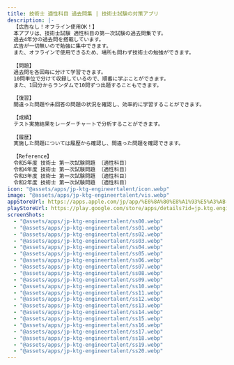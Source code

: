 ```yaml
---
title: 技術士 適性科目 過去問集 | 技術士試験の対策アプリ
description: |-
  【広告なし！オフライン使用OK！】
  本アプリは、技術士試験 適性科目の第一次試験の過去問集です。
  過去4年分の過去問を搭載しています。
  広告が一切無いので勉強に集中できます。
  また、オフラインで使用できるため、場所も問わず技術士の勉強ができます。
  
  【問題】
  過去問を各回毎に分けて学習できます。
  10問単位で分けて収録しているので、順番に学ぶことができます。
  また、1回分からランダムで10問ずつ出題することもできます。
  
  【復習】
  間違った問題や未回答の問題の状況を確認し、効率的に学習することができます。
  
  【成績】
  テスト実施結果をレーダーチャートで分析することができます。
  
  【履歴】
  実施した問題については履歴から確認し、間違った問題を確認できます。
  
  【Reference】
  令和5年度 技術士 第一次試験問題 〔適性科目〕
  令和4年度 技術士 第一次試験問題 〔適性科目〕
  令和3年度 技術士 第一次試験問題 〔適性科目〕
  令和2年度 技術士 第一次試験問題 〔適性科目〕
icon: "@assets/apps/jp-ktg-engineertalent/icon.webp"
image: "@assets/apps/jp-ktg-engineertalent/vis.webp"
appStoreUrl: https://apps.apple.com/jp/app/%E6%8A%80%E8%A1%93%E5%A3%AB-%E9%81%A9%E6%80%A7%E7%A7%91%E7%9B%AE-%E9%81%8E%E5%8E%BB%E5%95%8F%E9%9B%86-%E6%8A%80%E8%A1%93%E5%A3%AB%E8%A9%A6%E9%A8%93%E3%81%AE%E5%AF%BE%E7%AD%96%E3%82%A2%E3%83%97%E3%83%AA/id6740120131
playStoreUrl: https://play.google.com/store/apps/details?id=jp.ktg.engineertalent
screenShots:
  - "@assets/apps/jp-ktg-engineertalent/ss00.webp"
  - "@assets/apps/jp-ktg-engineertalent/ss01.webp"
  - "@assets/apps/jp-ktg-engineertalent/ss02.webp"
  - "@assets/apps/jp-ktg-engineertalent/ss03.webp"
  - "@assets/apps/jp-ktg-engineertalent/ss04.webp"
  - "@assets/apps/jp-ktg-engineertalent/ss05.webp"
  - "@assets/apps/jp-ktg-engineertalent/ss06.webp"
  - "@assets/apps/jp-ktg-engineertalent/ss07.webp"
  - "@assets/apps/jp-ktg-engineertalent/ss08.webp"
  - "@assets/apps/jp-ktg-engineertalent/ss09.webp"
  - "@assets/apps/jp-ktg-engineertalent/ss10.webp"
  - "@assets/apps/jp-ktg-engineertalent/ss11.webp"
  - "@assets/apps/jp-ktg-engineertalent/ss12.webp"
  - "@assets/apps/jp-ktg-engineertalent/ss13.webp"
  - "@assets/apps/jp-ktg-engineertalent/ss14.webp"
  - "@assets/apps/jp-ktg-engineertalent/ss15.webp"
  - "@assets/apps/jp-ktg-engineertalent/ss16.webp"
  - "@assets/apps/jp-ktg-engineertalent/ss17.webp"
  - "@assets/apps/jp-ktg-engineertalent/ss18.webp"
  - "@assets/apps/jp-ktg-engineertalent/ss19.webp"
  - "@assets/apps/jp-ktg-engineertalent/ss20.webp"
---
```


